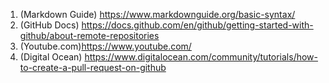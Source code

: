 1. (Markdown Guide) https://www.markdownguide.org/basic-syntax/
2. (GitHub Docs) https://docs.github.com/en/github/getting-started-with-github/about-remote-repositories
3. (Youtube.com)https://www.youtube.com/
4. (Digital Ocean) https://www.digitalocean.com/community/tutorials/how-to-create-a-pull-request-on-github
